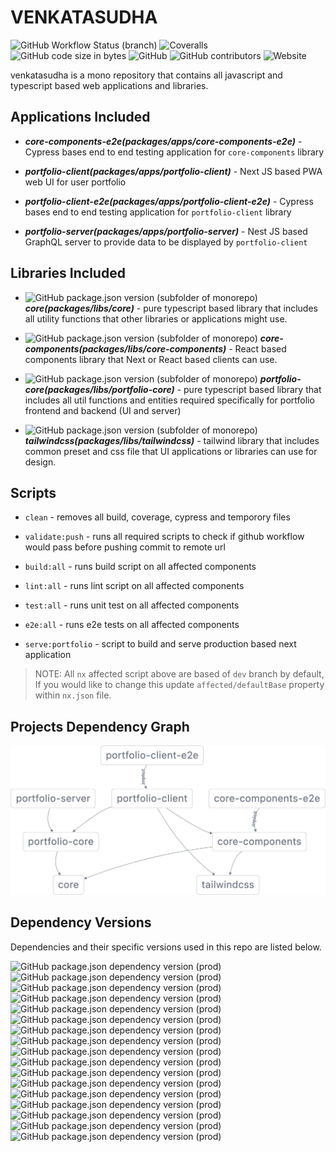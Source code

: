 # VENKATASUDHA

![GitHub Workflow Status (branch)](https://img.shields.io/github/workflow/status/kanakamedala-rajesh/venkatasudha/CI%20Build/dev?style=for-the-badge)
![Coveralls](https://img.shields.io/coveralls/github/kanakamedala-rajesh/venkatasudha?style=for-the-badge)
![GitHub code size in bytes](https://img.shields.io/github/languages/code-size/kanakamedala-rajesh/venkatasudha?style=for-the-badge)
![GitHub](https://img.shields.io/github/license/kanakamedala-rajesh/venkatasudha?style=for-the-badge)
![GitHub contributors](https://img.shields.io/github/contributors/kanakamedala-rajesh/venkatasudha?style=for-the-badge)
![Website](https://img.shields.io/website?down_color=red&down_message=offline&label=Portfolio%20website&logo=portfolio-webite-status&style=for-the-badge&up_color=green&up_message=online&url=https%3A%2F%2Fportfolio.venkatasudha.com%2F)

venkatasudha is a mono repository that contains all javascript and typescript based web applications and libraries.

## Applications Included

- **_core-components-e2e(packages/apps/core-components-e2e)_** - Cypress bases end to end testing application for `core-components` library

- **_portfolio-client(packages/apps/portfolio-client)_** - Next JS based PWA web UI for user portfolio

- **_portfolio-client-e2e(packages/apps/portfolio-client-e2e)_** - Cypress bases end to end testing application for `portfolio-client` library

- **_portfolio-server(packages/apps/portfolio-server)_** - Nest JS based GraphQL server to provide data to be displayed by `portfolio-client`

## Libraries Included

- ![GitHub package.json version (subfolder of monorepo)](https://img.shields.io/github/package-json/v/kanakamedala-rajesh/venkatasudha?filename=packages%2Flibs%2Fcore%2Fpackage.json&style=flat-square)
  **_core(packages/libs/core)_** - pure typescript based library that includes all utility functions that other libraries or applications might use.

- ![GitHub package.json version (subfolder of monorepo)](https://img.shields.io/github/package-json/v/kanakamedala-rajesh/venkatasudha?filename=packages%2Flibs%2Fcore-components%2Fpackage.json&style=flat-square) **_core-components(packages/libs/core-components)_** - React based components library that Next or React based clients can use.

- ![GitHub package.json version (subfolder of monorepo)](https://img.shields.io/github/package-json/v/kanakamedala-rajesh/venkatasudha?filename=packages%2Flibs%2Fportfolio-core%2Fpackage.json&style=flat-square) **_portfolio-core(packages/libs/portfolio-core)_** - pure typescript based library that includes all util functions and entities required specifically for portfolio frontend and backend (UI and server)

- ![GitHub package.json version (subfolder of monorepo)](https://img.shields.io/github/package-json/v/kanakamedala-rajesh/venkatasudha?filename=packages%2Flibs%2Ftailwindcss%2Fpackage.json&style=flat-square)
  **_tailwindcss(packages/libs/tailwindcss)_** - tailwind library that includes common preset and css file that UI applications or libraries can use for design.

## Scripts

- `clean` - removes all build, coverage, cypress and temporory files

- `validate:push` - runs all required scripts to check if github workflow would pass before pushing commit to remote url

- `build:all` - runs build script on all affected components

- `lint:all` - runs lint script on all affected components

- `test:all` - runs unit test on all affected components

- `e2e:all` - runs e2e tests on all affected components

- `serve:portfolio` - script to build and serve production based next application

> NOTE: All `nx` affected script above are based of `dev` branch by default, If you would like to change this update `affected/defaultBase` property within `nx.json` file.

## Projects Dependency Graph

![Projects Dependency Graph](docs/images/projects_graph.png)

## Dependency Versions

Dependencies and their specific versions used in this repo are listed below.

![GitHub package.json dependency version (prod)](https://img.shields.io/github/package-json/dependency-version/kanakamedala-rajesh/venkatasudha/@nestjs/common)
![GitHub package.json dependency version (prod)](https://img.shields.io/github/package-json/dependency-version/kanakamedala-rajesh/venkatasudha/@nestjs/core)
![GitHub package.json dependency version (prod)](https://img.shields.io/github/package-json/dependency-version/kanakamedala-rajesh/venkatasudha/@nestjs/platform-express)
![GitHub package.json dependency version (prod)](https://img.shields.io/github/package-json/dependency-version/kanakamedala-rajesh/venkatasudha/classnames)
![GitHub package.json dependency version (prod)](https://img.shields.io/github/package-json/dependency-version/kanakamedala-rajesh/venkatasudha/core-js)
![GitHub package.json dependency version (prod)](https://img.shields.io/github/package-json/dependency-version/kanakamedala-rajesh/venkatasudha/framer-motion)
![GitHub package.json dependency version (prod)](https://img.shields.io/github/package-json/dependency-version/kanakamedala-rajesh/venkatasudha/next)
![GitHub package.json dependency version (prod)](https://img.shields.io/github/package-json/dependency-version/kanakamedala-rajesh/venkatasudha/next-pwa)
![GitHub package.json dependency version (prod)](https://img.shields.io/github/package-json/dependency-version/kanakamedala-rajesh/venkatasudha/react)
![GitHub package.json dependency version (prod)](https://img.shields.io/github/package-json/dependency-version/kanakamedala-rajesh/venkatasudha/react-dom)
![GitHub package.json dependency version (prod)](https://img.shields.io/github/package-json/dependency-version/kanakamedala-rajesh/venkatasudha/react-icons)
![GitHub package.json dependency version (prod)](https://img.shields.io/github/package-json/dependency-version/kanakamedala-rajesh/venkatasudha/react-router-dom)
![GitHub package.json dependency version (prod)](https://img.shields.io/github/package-json/dependency-version/kanakamedala-rajesh/venkatasudha/react-use)
![GitHub package.json dependency version (prod)](https://img.shields.io/github/package-json/dependency-version/kanakamedala-rajesh/venkatasudha/reflect-metadata)
![GitHub package.json dependency version (prod)](https://img.shields.io/github/package-json/dependency-version/kanakamedala-rajesh/venkatasudha/regenerator-runtime)
![GitHub package.json dependency version (prod)](https://img.shields.io/github/package-json/dependency-version/kanakamedala-rajesh/venkatasudha/rxjs)
![GitHub package.json dependency version (prod)](https://img.shields.io/github/package-json/dependency-version/kanakamedala-rajesh/venkatasudha/tslib)

